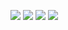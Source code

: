 ![](https://i.postimg.cc/8CNttd8R/Untitled145-20250114171932.png)
![](https://i.postimg.cc/9QMRSNpp/Untitled145-20250114194004.png)
![](https://i.postimg.cc/CxjcGP2M/Untitled145-20250114172147.png)
![](https://i.postimg.cc/LsDv7qRr/Untitled145-20250114172023.png)
